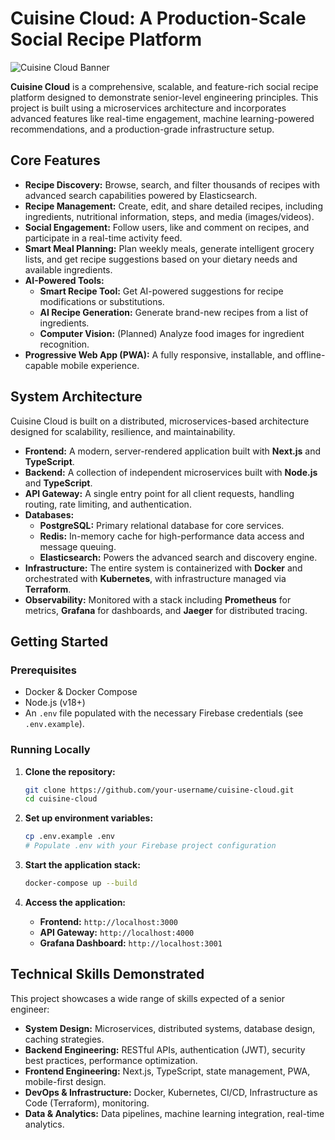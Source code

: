# Cuisine Cloud: A Production-Scale Social Recipe Platform

![Cuisine Cloud Banner](https://placehold.co/1200x300.png?text=Cuisine%20Cloud)

**Cuisine Cloud** is a comprehensive, scalable, and feature-rich social recipe platform designed to demonstrate senior-level engineering principles. This project is built using a microservices architecture and incorporates advanced features like real-time engagement, machine learning-powered recommendations, and a production-grade infrastructure setup.

## Core Features

-   **Recipe Discovery:** Browse, search, and filter thousands of recipes with advanced search capabilities powered by Elasticsearch.
-   **Recipe Management:** Create, edit, and share detailed recipes, including ingredients, nutritional information, steps, and media (images/videos).
-   **Social Engagement:** Follow users, like and comment on recipes, and participate in a real-time activity feed.
-   **Smart Meal Planning:** Plan weekly meals, generate intelligent grocery lists, and get recipe suggestions based on your dietary needs and available ingredients.
-   **AI-Powered Tools:**
    -   **Smart Recipe Tool:** Get AI-powered suggestions for recipe modifications or substitutions.
    -   **AI Recipe Generation:** Generate brand-new recipes from a list of ingredients.
    -   **Computer Vision:** (Planned) Analyze food images for ingredient recognition.
-   **Progressive Web App (PWA):** A fully responsive, installable, and offline-capable mobile experience.

## System Architecture

Cuisine Cloud is built on a distributed, microservices-based architecture designed for scalability, resilience, and maintainability.

-   **Frontend:** A modern, server-rendered application built with **Next.js** and **TypeScript**.
-   **Backend:** A collection of independent microservices built with **Node.js** and **TypeScript**.
-   **API Gateway:** A single entry point for all client requests, handling routing, rate limiting, and authentication.
-   **Databases:**
    -   **PostgreSQL:** Primary relational database for core services.
    -   **Redis:** In-memory cache for high-performance data access and message queuing.
    -   **Elasticsearch:** Powers the advanced search and discovery engine.
-   **Infrastructure:** The entire system is containerized with **Docker** and orchestrated with **Kubernetes**, with infrastructure managed via **Terraform**.
-   **Observability:** Monitored with a stack including **Prometheus** for metrics, **Grafana** for dashboards, and **Jaeger** for distributed tracing.

## Getting Started

### Prerequisites

-   Docker & Docker Compose
-   Node.js (v18+)
-   An `.env` file populated with the necessary Firebase credentials (see `.env.example`).

### Running Locally

1.  **Clone the repository:**
    ```bash
    git clone https://github.com/your-username/cuisine-cloud.git
    cd cuisine-cloud
    ```

2.  **Set up environment variables:**
    ```bash
    cp .env.example .env
    # Populate .env with your Firebase project configuration
    ```

3.  **Start the application stack:**
    ```bash
    docker-compose up --build
    ```

4.  **Access the application:**
    -   **Frontend:** `http://localhost:3000`
    -   **API Gateway:** `http://localhost:4000`
    -   **Grafana Dashboard:** `http://localhost:3001`

## Technical Skills Demonstrated

This project showcases a wide range of skills expected of a senior engineer:

-   **System Design:** Microservices, distributed systems, database design, caching strategies.
-   **Backend Engineering:** RESTful APIs, authentication (JWT), security best practices, performance optimization.
-   **Frontend Engineering:** Next.js, TypeScript, state management, PWA, mobile-first design.
-   **DevOps & Infrastructure:** Docker, Kubernetes, CI/CD, Infrastructure as Code (Terraform), monitoring.
-   **Data & Analytics:** Data pipelines, machine learning integration, real-time analytics.
